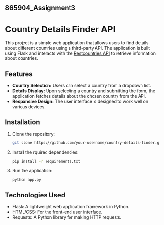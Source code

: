 ## 865904_Assignment3
# Country Details Finder API

This project is a simple web application that allows users to find details about different countries using a third-party API. The application is built using Flask and interacts with the [Restcountries API](https://restcountries.com/) to retrieve information about countries.

## Features

- **Country Selection:** Users can select a country from a dropdown list.
- **Details Display:** Upon selecting a country and submitting the form, the application fetches details about the chosen country from the API.
- **Responsive Design:** The user interface is designed to work well on various devices.

## Installation

1. Clone the repository:

   ```bash
   git clone https://github.com/your-username/country-details-finder.git

2. Install the rquired dependencies:
   ```bash
   pip install -r requirements.txt
   
4. Run the application:
   ```bash
   python app.py

## Technologies Used
- Flask: A lightweight web application framework in Python.
- HTML/CSS: For the front-end user interface.
- Requests: A Python library for making HTTP requests.
